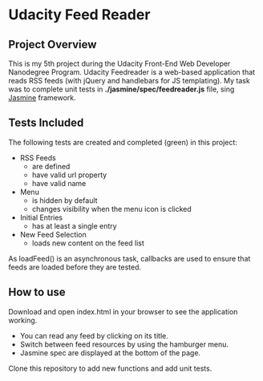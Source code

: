 # Udacity Feed Reader

## Project Overview

This is my 5th project during the Udacity Front-End Web Developer Nanodegree Program.
Udacity Feedreader is a web-based application that reads RSS feeds (with jQuery and handlebars for JS templating).
My task was to complete unit tests in **./jasmine/spec/feedreader.js** file, sing [Jasmine](http://jasmine.github.io/) framework.

## Tests Included
The following tests are created and completed (green) in this project:
- RSS Feeds
	- are defined
	- have valid url property
	- have valid name
- Menu
	- is hidden by default
	- changes visibility when the menu icon is clicked
- Initial Entries
	- has at least a single entry
- New Feed Selection
	- loads new content on the feed list

As loadFeed() is an asynchronous task, callbacks are used to ensure that feeds are loaded before they are tested.

## How to use
Download and open index.html in your browser to see the application working.
- You can read any feed by clicking on its title.
- Switch between feed resources by using the hamburger menu.
- Jasmine spec are displayed at the bottom of the page.

Clone this repository to add new functions and add unit tests.

